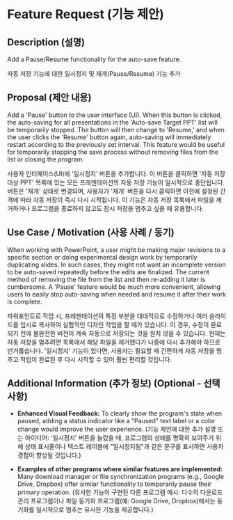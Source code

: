 # Feature Request (기능 제안)

## Description (설명)

Add a Pause/Resume functionality for the auto-save feature.

자동 저장 기능에 대한 일시정지 및 재개(Pause/Resume) 기능 추가

## Proposal (제안 내용)

Add a 'Pause' button to the user interface (UI). When this button is clicked, the auto-saving for all presentations in the 'Auto-save Target PPT' list will be temporarily stopped. The button will then change to 'Resume,' and when the user clicks the 'Resume' button again, auto-saving will immediately restart according to the previously set interval. This feature would be useful for temporarily stopping the save process without removing files from the list or closing the program.

사용자 인터페이스(UI)에 '일시정지' 버튼을 추가합니다. 이 버튼을 클릭하면 '자동 저장 대상 PPT' 목록에 있는 모든 프레젠테이션의 자동 저장 기능이 일시적으로 중단됩니다. 버튼은 '재개' 상태로 변경되며, 사용자가 '재개' 버튼을 다시 클릭하면 이전에 설정된 간격에 따라 자동 저장이 즉시 다시 시작됩니다. 이 기능은 자동 저장 목록에서 파일을 제거하거나 프로그램을 종료하지 않고도 잠시 저장을 멈추고 싶을 때 유용합니다.

## Use Case / Motivation (사용 사례 / 동기)

When working with PowerPoint, a user might be making major revisions to a specific section or doing experimental design work by temporarily duplicating slides. In such cases, they might not want an incomplete version to be auto-saved repeatedly before the edits are finalized. The current method of removing the file from the list and then re-adding it later is cumbersome. A 'Pause' feature would be much more convenient, allowing users to easily stop auto-saving when needed and resume it after their work is complete.

파워포인트로 작업 시, 프레젠테이션의 특정 부분을 대대적으로 수정하거나 여러 슬라이드를 임시로 복사하여 실험적인 디자인 작업을 할 때가 있습니다. 이 경우, 수정이 완료되기 전에 불완전한 버전이 계속 자동으로 저장되는 것을 원치 않을 수 있습니다. 현재는 자동 저장을 멈추려면 목록에서 해당 파일을 제거했다가 나중에 다시 추가해야 하므로 번거롭습니다. '일시정지' 기능이 있다면, 사용자는 필요할 때 간편하게 자동 저장을 멈추고 작업이 완료된 후 다시 시작할 수 있어 훨씬 편리할 것입니다.

## Additional Information (추가 정보) (Optional - 선택 사항)

* **Enhanced Visual Feedback:** To clearly show the program's state when paused, adding a status indicator like a "Paused" text label or a color change would improve the user experience.
    (기능 제안에 대한 추가 설명 또는 아이디어: '일시정지' 버튼을 눌렀을 때, 프로그램의 상태를 명확히 보여주기 위해 상태 표시줄이나 텍스트 레이블에 "일시정지됨"과 같은 문구를 표시하면 사용자 경험이 향상될 것입니다.)

* **Examples of other programs where similar features are implemented:** Many download manager or file synchronization programs (e.g., Google Drive, Dropbox) offer similar functionality to temporarily pause their primary operation.
    (유사한 기능이 구현된 다른 프로그램 예시: 다수의 다운로드 관리 프로그램이나 파일 동기화 프로그램(예: Google Drive, Dropbox)에서는 동기화를 일시적으로 멈추는 유사한 기능을 제공합니다.)
